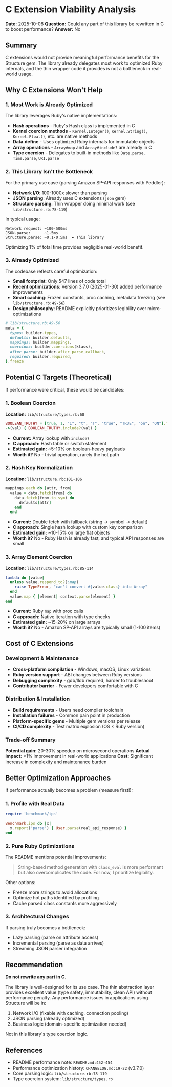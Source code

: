 # C Extension Viability Analysis

**Date:** 2025-10-08
**Question:** Could any part of this library be rewritten in C to boost performance?
**Answer:** No

## Summary

C extensions would not provide meaningful performance benefits for the Structure gem. The library already delegates most work to optimized Ruby internals, and the thin wrapper code it provides is not a bottleneck in real-world usage.

## Why C Extensions Won't Help

### 1. Most Work is Already Optimized

The library leverages Ruby's native implementations:

- **Hash operations** - Ruby's Hash class is implemented in C
- **Kernel coercion methods** - `Kernel.Integer()`, `Kernel.String()`, `Kernel.Float()`, etc. are native methods
- **Data.define** - Uses optimized Ruby internals for immutable objects
- **Array operations** - `Array#map` and `Array#include?` are already in C
- **Type coercion** - Delegates to built-in methods like `Date.parse`, `Time.parse`, `URI.parse`

### 2. This Library Isn't the Bottleneck

For the primary use case (parsing Amazon SP-API responses with Peddler):

- **Network I/O**: 100-1000x slower than parsing
- **JSON parsing**: Already uses C extensions (`json` gem)
- **Structure parsing**: Thin wrapper doing minimal work (see `lib/structure.rb:78-119`)

In typical usage:
```
Network request: ~100-500ms
JSON.parse:      ~1-5ms
Structure.parse: ~0.1-0.5ms  ← This library
```

Optimizing 1% of total time provides negligible real-world benefit.

### 3. Already Optimized

The codebase reflects careful optimization:

- **Small footprint**: Only 547 lines of code total
- **Recent optimizations**: Version 3.7.0 (2025-01-30) added performance improvements
- **Smart caching**: Frozen constants, proc caching, metadata freezing (see `lib/structure.rb:49-56`)
- **Design philosophy**: README explicitly prioritizes legibility over micro-optimizations

```ruby
# lib/structure.rb:49-56
meta = {
  types: builder.types,
  defaults: builder.defaults,
  mappings: builder.mappings,
  coercions: builder.coercions(klass),
  after_parse: builder.after_parse_callback,
  required: builder.required,
}.freeze
```

## Potential C Targets (Theoretical)

If performance were critical, these would be candidates:

### 1. Boolean Coercion

**Location:** `lib/structure/types.rb:68`

```ruby
BOOLEAN_TRUTHY = [true, 1, "1", "t", "T", "true", "TRUE", "on", "ON"].freeze
->(val) { BOOLEAN_TRUTHY.include?(val) }
```

- **Current:** Array lookup with `include?`
- **C approach:** Hash table or switch statement
- **Estimated gain:** ~5-10% on boolean-heavy payloads
- **Worth it?** No - trivial operation, rarely the hot path

### 2. Hash Key Normalization

**Location:** `lib/structure.rb:101-106`

```ruby
mappings.each do |attr, from|
  value = data.fetch(from) do
    data.fetch(from.to_sym) do
      defaults[attr]
    end
  end
```

- **Current:** Double fetch with fallback (string → symbol → default)
- **C approach:** Single hash lookup with custom key comparison
- **Estimated gain:** ~10-15% on large flat objects
- **Worth it?** No - Ruby Hash is already fast, and typical API responses are small

### 3. Array Element Coercion

**Location:** `lib/structure/types.rb:85-114`

```ruby
lambda do |value|
  unless value.respond_to?(:map)
    raise TypeError, "can't convert #{value.class} into Array"
  end
  value.map { |element| context.parse(element) }
end
```

- **Current:** Ruby `map` with proc calls
- **C approach:** Native iteration with type checks
- **Estimated gain:** ~15-20% on large arrays
- **Worth it?** No - Amazon SP-API arrays are typically small (1-100 items)

## Cost of C Extensions

### Development & Maintenance

- **Cross-platform compilation** - Windows, macOS, Linux variations
- **Ruby version support** - ABI changes between Ruby versions
- **Debugging complexity** - gdb/lldb required, harder to troubleshoot
- **Contributor barrier** - Fewer developers comfortable with C

### Distribution & Installation

- **Build requirements** - Users need compiler toolchain
- **Installation failures** - Common pain point in production
- **Platform-specific gems** - Multiple gem versions per release
- **CI/CD complexity** - Test matrix explosion (OS × Ruby version)

### Trade-off Summary

**Potential gain:** 20-30% speedup on microsecond operations
**Actual impact:** <1% improvement in real-world applications
**Cost:** Significant increase in complexity and maintenance burden

## Better Optimization Approaches

If performance actually becomes a problem (measure first!):

### 1. Profile with Real Data

```ruby
require 'benchmark/ips'

Benchmark.ips do |x|
  x.report('parse') { User.parse(real_api_response) }
end
```

### 2. Pure Ruby Optimizations

The README mentions potential improvements:

> String-based method generation with `class_eval` is more performant but also overcomplicates the code. For now, I prioritize legibility.

Other options:
- Freeze more strings to avoid allocations
- Optimize hot paths identified by profiling
- Cache parsed class constants more aggressively

### 3. Architectural Changes

If parsing truly becomes a bottleneck:
- Lazy parsing (parse on attribute access)
- Incremental parsing (parse as data arrives)
- Streaming JSON parser integration

## Recommendation

**Do not rewrite any part in C.**

The library is well-designed for its use case. The thin abstraction layer provides excellent value (type safety, immutability, clean API) without performance penalty. Any performance issues in applications using Structure will be in:

1. Network I/O (fixable with caching, connection pooling)
2. JSON parsing (already optimized)
3. Business logic (domain-specific optimization needed)

Not in this library's type coercion logic.

## References

- README performance note: `README.md:452-454`
- Performance optimization history: `CHANGELOG.md:19-22` (v3.7.0)
- Core parsing logic: `lib/structure.rb:78-119`
- Type coercion system: `lib/structure/types.rb`
